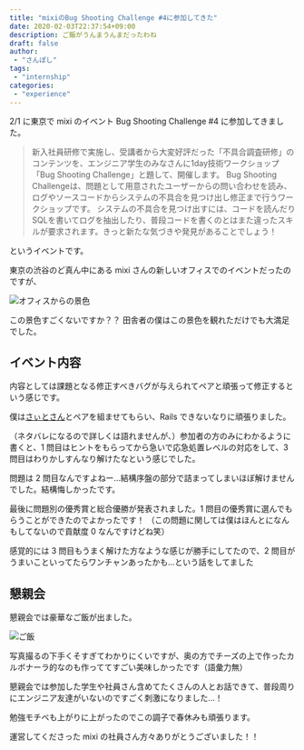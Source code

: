```yaml
---
title: "mixiのBug Shooting Challenge #4に参加してきた"
date: 2020-02-03T22:37:54+09:00
description: ご飯がうんまうんまだったわね
draft: false
author:
 - "さんぽし"
tags:
 - "internship"
categories:
 - "experience"
---
```


2/1 に東京で mixi のイベント Bug Shooting Challenge #4 に参加してきました。
>新入社員研修で実施し、受講者から大変好評だった「不具合調査研修」のコンテンツを、エンジニア学生のみなさんに1day技術ワークショップ「Bug Shooting Challenge」と題して、開催します。
Bug Shooting Challengeは、問題として用意されたユーザーからの問い合わせを読み、ログやソースコードからシステムの不具合を見つけ出し修正まで行うワークショップです。
システムの不具合を見つけ出すには、コードを読んだりSQLを書いてログを抽出したり、普段コードを書くのとはまた違ったスキルが要求されます。きっと新たな気づきや発見があることでしょう！

というイベントです。

東京の渋谷のど真ん中にある mixi さんの新しいオフィスでのイベントだったのですが、

![オフィスからの景色](/images/posts/mixi-bug-shooting1.jpg)

この景色すごくないですか？？
田舎者の僕はこの景色を観れただけでも大満足でした。

## イベント内容

内容としては課題となる修正すべきバグが与えられてペアと頑張って修正するという感じです。

僕は[さぃとさん](https://twitter.com/saitoeku3)とペアを組ませてもらい、Rails できないなりに頑張りました。

（ネタバレになるので詳しくは語れませんが、）参加者の方のみにわかるように書くと、1 問目はヒントをもらってから急いで応急処置レベルの対応をして、3 問目はわりかしすんなり解けたなという感じでした。

問題は 2 問目なんですよねー…結構序盤の部分で詰まってしまいほぼ解けませんでした。結構悔しかったです。

最後に問題別の優秀賞と総合優勝が発表されました。1 問目の優秀賞に選んでもらうことができたのでよかったです！
（この問題に関しては僕はほんとになんもしてないので貢献度 0 なんですけどね笑）

感覚的には 3 問目もうまく解けた方なような感じが勝手にしてたので、2 問目がうまいこといってたらワンチャンあったかも…という話をしてました

## 懇親会
懇親会では豪華なご飯が出ました。

![ご飯](/images/posts/mixi-bug-shooting2.jpg)

写真撮るの下手くそすぎてわかりにくいですが、奥の方でチーズの上で作ったカルボナーラ的なのも作っててすごい美味しかったです（語彙力無）

懇親会では参加した学生や社員さん含めてたくさんの人とお話できて、普段周りにエンジニア友達がいないのですごく刺激になりました…！

勉強モチベも上がりに上がったのでこの調子で春休みも頑張ります。


運営してくださった mixi の社員さん方々ありがとうございました！！
